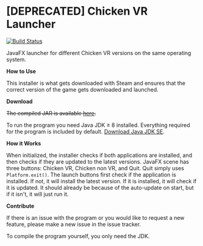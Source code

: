 # [DEPRECATED] Chicken VR Launcher

[![Build Status](https://travis-ci.org/LBStudios/ChickenVR-launcher.svg?branch=master)](https://travis-ci.org/LBStudios/ChickenVR-launcher)

JavaFX launcher for different Chicken VR versions on the same operating system.

**How to Use**

This installer is what gets downloaded with Steam and ensures that the correct version of the game gets downloaded and launched.

**Download**

~~The compiled JAR is available [here](https://github.com).~~

To run the program you need Java JDK ≥ 8 installed. Everything required for the program is included by default. [Download Java JDK SE](http://www.oracle.com/technetwork/java/javase/downloads/index.html).

**How it Works**

When initialized, the installer checks if both applications are installed, and then checks if they are updated to the
latest versions. JavaFX scene has three buttons: Chicken VR, Chicken non VR, and Quit. Quit simply uses
`Platform.exit()`. The launch buttons first check if the application is installed. If not, it will install the latest
version. If it is installed, it will check if it is updated. It should already be because of the auto-update on start,
but if it isn't, it will just run it.

**Contribute**

If there is an issue with the program or you would like to request a new feature, please make a new issue in the issue tracker.

To compile the program yourself, you only need the JDK.
